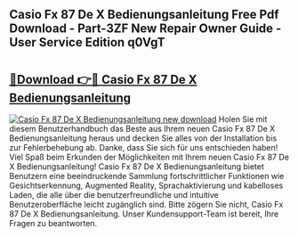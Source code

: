## Casio Fx 87 De X Bedienungsanleitung Free Pdf Download - Part-3ZF New Repair Owner Guide - User Service Edition q0VgT

# <h2><a href="http://df50cl.blite.top/?on=Casio+Fx+87+De+X+Bedienungsanleitung">🔗Download 👉🔴 Casio Fx 87 De X Bedienungsanleitung</a></h2>

[![Casio Fx 87 De X Bedienungsanleitung new download](https://i.imgur.com/lujVjoI.png)](http://df50cl.blite.top/?on=Casio+Fx+87+De+X+Bedienungsanleitung)
Holen Sie mit diesem Benutzerhandbuch das Beste aus Ihrem neuen Casio Fx 87 De X Bedienungsanleitung heraus und decken Sie alles von der Installation bis zur Fehlerbehebung ab. Danke, dass Sie sich für uns entschieden haben! Viel Spaß beim Erkunden der Möglichkeiten mit Ihrem neuen Casio Fx 87 De X Bedienungsanleitung! Casio Fx 87 De X Bedienungsanleitung bietet Benutzern eine beeindruckende Sammlung fortschrittlicher Funktionen wie Gesichtserkennung, Augmented Reality, Sprachaktivierung und kabelloses Laden, die alle über die benutzerfreundliche und intuitive Benutzeroberfläche leicht zugänglich sind. Bitte zögern Sie nicht, Casio Fx 87 De X Bedienungsanleitung. Unser Kundensupport-Team ist bereit, Ihre Fragen zu beantworten.
